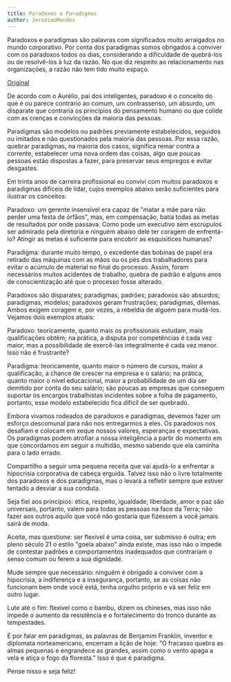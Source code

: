 ```yaml
---
title: Paradoxos e Paradigmas
author: JeronimoMendes
---
```


Paradoxos e paradigmas são palavras com significados muito arraigados no mundo corporativo. Por conta dos paradigmas somos obrigados a conviver com os paradoxos todos os dias, considerando a dificuldade de quebrá-los ou de resolvê-los à luz da razão. No que diz respeito ao relacionamento nas organizações, a razão não tem tido muito espaço.

<!--more-->

[Original](http://www.administradores.com.br/artigos/carreira/paradoxos-e-paradigmas/51987/)

De acordo com o Aurélio, pai dos inteligentes, paradoxo é o conceito do que é ou parece contrário ao comum, um contrassenso, um absurdo, um disparate que contraria os princípios do pensamento humano ou que colide com as crenças e convicções da maioria das pessoas.


Paradigmas são modelos ou padrões previamente estabelecidos, seguidos ou imitados e não questionados pela maioria das pessoas. Por essa razão, quebrar paradigmas, na maioria dos casos, significa remar contra a corrente, estabelecer uma nova ordem das coisas, algo que poucas pessoas estão dispostas a fazer, para preservar seus empregos e evitar desgastes.


Em trinta anos de carreira profissional eu convivi com muitos paradoxos e paradigmas difíceis de lidar, cujos exemplos abaixo serão suficientes para ilustrar os conceitos:


Paradoxo: um gerente insensível era capaz de "matar a mãe para não perder uma festa de órfãos", mas, em compensação, batia todas as metas de resultados por onde passava. Como pode um executivo sem escrúpulos ser admirado pela diretoria e ninguém abaixo dele ter coragem de enfrentá-lo? Atingir as metas é suficiente para encobrir as esquisitices humanas?

Paradigma: durante muito tempo, o excedente das bobinas de papel era retirado das máquinas com as mãos ou os pés dos trabalhadores para evitar o acúmulo de material no final do processo. Assim, foram necessários muitos acidentes de trabalho, quebra de padrão e alguns anos de conscientização até que o processo fosse alterado.


Paradoxos são disparates; paradigmas, padrões; paradoxos são absurdos; paradigmas, modelos; paradoxos geram frustrações; paradigmas, dilemas. Ambos exigem coragem e, por vezes, a rebeldia de alguém para mudá-los. Vejamos dois exemplos atuais:


Paradoxo: teoricamente, quanto mais os profissionais estudam, mais qualificações obtêm; na prática, a disputa por competências é cada vez maior, mas a possibilidade de exercê-las integralmente é cada vez menor. Isso não é frustrante?

Paradigma: teoricamente, quanto maior o número de cursos, maior a qualificação, a chance de crescer na empresa e o salário; na prática, quanto maior o nível educacional, maior a probabilidade de um dia ser demitido por conta do seu salário; são poucas as empresas que conseguem suportar os encargos trabalhistas incidentes sobre a folha de pagamento, portanto, esse modelo estabelecido fica difícil de ser quebrado.


Embora vivamos rodeados de paradoxos e paradigmas, devemos fazer um esforço descomunal para não nos entregarmos a eles. Os paradoxos nos desafiam e colocam em xeque nossos valores, esperanças e expectativas. Os paradigmas podem atrofiar a nossa inteligência a partir do momento em que concordamos em seguir a multidão, mesmo sabendo que ela caminha para o lado errado.


Compartilho a seguir uma pequena receita que vai ajudá-lo a enfrentar a hipocrisia corporativa de cabeça erguida. Talvez isso não o livre totalmente dos paradoxos e dos paradigmas, mas o levará a refletir sempre que estiver tentado a desviar a sua conduta.


Seja fiel aos princípios: ética, respeito, igualdade, liberdade, amor e paz são universais, portanto, valem para todas as pessoas na face da Terra; não fazer aos outros aquilo que você não gostaria que fizessem a você jamais sairá de moda.

Aceite, mas questione: ser flexível é uma coisa, ser submisso é outra; em pleno século 21 o estilo "goela abaixo" ainda existe, mas isso não o impede de contestar padrões e comportamentos inadequados que contrariam o senso comum ou ferem a sua dignidade. 

Mude sempre que necessário: ninguém é obrigado a conviver com a hipocrisia, a indiferença e a insegurança, portanto, se as coisas não funcionam bem onde você está, tenha orgulho próprio e vá ser feliz em outro lugar.

Lute até o fim: flexível como o bambu, dizem os chineses, mas isso não impede o aumento da resistência e o fortalecimento do tronco durante as tempestades.


E por falar em paradigmas, as palavras de Benjamim Franklin, inventor e diplomata norteamericano, encerram a lição de hoje: "O fracasso quebra as almas pequenas e engrandece as grandes, assim como o vento apaga a vela e atiça o fogo da floresta." Isso é que é paradigma. 

Pense nisso e seja feliz!